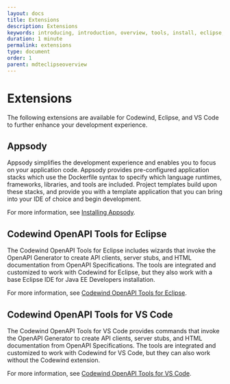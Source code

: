 ```yaml
---
layout: docs
title: Extensions
description: Extensions
keywords: introducing, introduction, overview, tools, install, eclipse, installing Eclipse extensions, installing VS Code extensions, Codewind OpenAPI Tools for Eclipse, Codewind OpenAPI Tools for VS Code, Appsody
duration: 1 minute
permalink: extensions
type: document
order: 1
parent: mdteclipseoverview
---
```


# Extensions

The following extensions are available for Codewind, Eclipse, and VS Code to further enhance your development experience.

## Appsody

Appsody simplifies the development experience and enables you to focus on your application code. Appsody provides pre-configured application stacks which use the Dockerfile syntax to specify which language runtimes, frameworks, libraries, and tools are included. Project templates build upon these stacks, and provide you with a template application that you can bring into your IDE of choice and begin development.

For more information, see [Installing Appsody](https://appsody.dev/docs/getting-started/installation).

## Codewind OpenAPI Tools for Eclipse

The Codewind OpenAPI Tools for Eclipse includes wizards that invoke the OpenAPI Generator to create API clients, server stubs, and HTML documentation from OpenAPI Specifications. The tools are integrated and customized to work with Codewind for Eclipse, but they also work with a base Eclipse IDE for Java EE Developers installation.

For more information, see [Codewind OpenAPI Tools for Eclipse](https://github.com/eclipse/codewind-openapi-eclipse).

## Codewind OpenAPI Tools for VS Code

The Codewind OpenAPI Tools for VS Code provides commands that invoke the OpenAPI Generator to create API clients, server stubs, and HTML documentation from OpenAPI Specifications. The tools are integrated and customized to work with Codewind for VS Code, but they can also work without the Codewind extension.

For more information, see [Codewind OpenAPI Tools for VS Code](https://github.com/eclipse/codewind-openapi-vscode).
